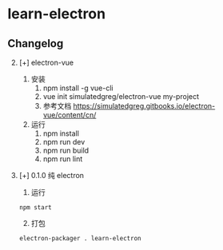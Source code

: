 # learn-electron


## Changelog

2. [+] electron-vue
	1. 安装
		1. npm install -g vue-cli
		2. vue init simulatedgreg/electron-vue my-project
		3. 参考文档 <https://simulatedgreg.gitbooks.io/electron-vue/content/cn/>
	2. 运行
		1. npm install
		2. npm run dev
		3. npm run build
		4. npm run lint

1. [+] 0.1.0 纯 electron

	1. 运行

	`npm start`

	2. 打包

	`electron-packager . learn-electron`
